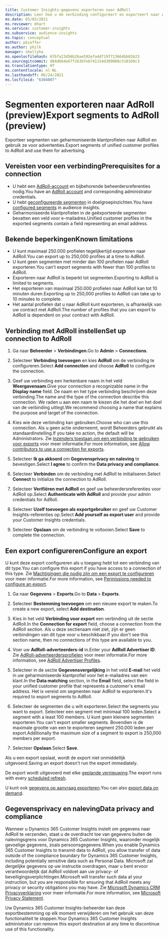 ```yaml
---
title: Customer Insights-gegevens exporteren naar AdRoll
description: Leer hoe u de verbinding configureert en exporteert naar AdRoll.
ms.date: 03/03/2021
ms.reviewer: mhart
ms.service: customer-insights
ms.subservice: audience-insights
ms.topic: conceptual
author: pkieffer
ms.author: philk
manager: shellyha
ms.openlocfilehash: 67bfa23d56b26ae592efa4d7197713664bb02623
ms.sourcegitcommit: d84d664e67f263bfeb741154d309088c5101b9c3
ms.translationtype: HT
ms.contentlocale: nl-NL
ms.lasthandoff: 06/24/2021
ms.locfileid: "6304807"
---
```

# <a name="export-segments-to-adroll-preview"></a><span data-ttu-id="f732c-103">Segmenten exporteren naar AdRoll (preview)</span><span class="sxs-lookup"><span data-stu-id="f732c-103">Export segments to AdRoll (preview)</span></span>

<span data-ttu-id="f732c-104">Exporteer segmenten van geharmoniseerde klantprofielen naar AdRoll en gebruik ze voor advertenties.</span><span class="sxs-lookup"><span data-stu-id="f732c-104">Export segments of unified customer profiles to AdRoll and use them for advertising.</span></span> 

## <a name="prerequisites-for-a-connection"></a><span data-ttu-id="f732c-105">Vereisten voor een verbinding</span><span class="sxs-lookup"><span data-stu-id="f732c-105">Prerequisites for a connection</span></span>

-   <span data-ttu-id="f732c-106">U hebt een [AdRoll-account](https://www.adroll.com/) en bijbehorende beheerdersreferenties nodig.</span><span class="sxs-lookup"><span data-stu-id="f732c-106">You have an [AdRoll account](https://www.adroll.com/) and corresponding administrator credentials.</span></span>
-   <span data-ttu-id="f732c-107">U hebt [geconfigureerde segmenten](segments.md) in doelgroepinzichten.</span><span class="sxs-lookup"><span data-stu-id="f732c-107">You have [configured segments](segments.md) in audience insights.</span></span>
-   <span data-ttu-id="f732c-108">Geharmoniseerde klantprofielen in de geëxporteerde segmenten bevatten een veld voor e-mailadres.</span><span class="sxs-lookup"><span data-stu-id="f732c-108">Unified customer profiles in the exported segments contain a field representing an email address.</span></span>

## <a name="known-limitations"></a><span data-ttu-id="f732c-109">Bekende beperkingen</span><span class="sxs-lookup"><span data-stu-id="f732c-109">Known limitations</span></span>

- <span data-ttu-id="f732c-110">U kunt maximaal 250.000 profielen tegelijkertijd exporteren naar AdRoll.</span><span class="sxs-lookup"><span data-stu-id="f732c-110">You can export up to 250,000 profiles at a time to AdRoll.</span></span>
- <span data-ttu-id="f732c-111">U kunt geen segmenten met minder dan 100 profielen naar AdRoll exporteren.</span><span class="sxs-lookup"><span data-stu-id="f732c-111">You can't export segments with fewer than 100 profiles to AdRoll.</span></span> 
- <span data-ttu-id="f732c-112">Exporteren naar AdRoll is beperkt tot segmenten.</span><span class="sxs-lookup"><span data-stu-id="f732c-112">Exporting to AdRoll is limited to segments.</span></span>
- <span data-ttu-id="f732c-113">Het exporteren van maximaal 250.000 profielen naar AdRoll kan tot 10 minuten duren.</span><span class="sxs-lookup"><span data-stu-id="f732c-113">Exporting up to 250,000 profiles to AdRoll can take up to 10 minutes to complete.</span></span> 
- <span data-ttu-id="f732c-114">Het aantal profielen dat u naar AdRoll kunt exporteren, is afhankelijk van uw contract met AdRoll.</span><span class="sxs-lookup"><span data-stu-id="f732c-114">The number of profiles that you can export to AdRoll is dependent on your contract with AdRoll.</span></span>

## <a name="set-up-connection-to-adroll"></a><span data-ttu-id="f732c-115">Verbinding met AdRoll instellen</span><span class="sxs-lookup"><span data-stu-id="f732c-115">Set up connection to AdRoll</span></span>

1. <span data-ttu-id="f732c-116">Ga naar **Beheerder** > **Verbindingen**.</span><span class="sxs-lookup"><span data-stu-id="f732c-116">Go to **Admin** > **Connections**.</span></span>

1. <span data-ttu-id="f732c-117">Selecteer **Verbinding toevoegen** en kies **AdRoll** om de verbinding te configureren.</span><span class="sxs-lookup"><span data-stu-id="f732c-117">Select **Add connection** and choose **AdRoll** to configure the connection.</span></span>

1. <span data-ttu-id="f732c-118">Geef uw verbinding een herkenbare naam in het veld **Weergavenaam**.</span><span class="sxs-lookup"><span data-stu-id="f732c-118">Give your connection a recognizable name in the **Display name** field.</span></span> <span data-ttu-id="f732c-119">De naam en het type verbinding beschrijven deze verbinding.</span><span class="sxs-lookup"><span data-stu-id="f732c-119">The name and the type of the connection describe this connection.</span></span> <span data-ttu-id="f732c-120">We raden u aan een naam te kiezen die het doel en het doel van de verbinding uitlegt.</span><span class="sxs-lookup"><span data-stu-id="f732c-120">We recommend choosing a name that explains the purpose and target of the connection.</span></span>

1. <span data-ttu-id="f732c-121">Kies wie deze verbinding kan gebruiken.</span><span class="sxs-lookup"><span data-stu-id="f732c-121">Choose who can use this connection.</span></span> <span data-ttu-id="f732c-122">Als u geen actie onderneemt, wordt Beheerders gebruikt als standaardinstelling.</span><span class="sxs-lookup"><span data-stu-id="f732c-122">If you take no action, the default will be Administrators.</span></span> <span data-ttu-id="f732c-123">Zie [Inzenders toestaan om een verbinding te gebruiken voor exports](connections.md#allow-contributors-to-use-a-connection-for-exports) voor meer informatie.</span><span class="sxs-lookup"><span data-stu-id="f732c-123">For more information, see [Allow contributors to use a connection for exports](connections.md#allow-contributors-to-use-a-connection-for-exports).</span></span>

1. <span data-ttu-id="f732c-124">Selecteer **Ik ga akkoord** om **Gegevensprivacy en naleving** te bevestigen.</span><span class="sxs-lookup"><span data-stu-id="f732c-124">Select **I agree** to confirm the **Data privacy and compliance**.</span></span>

1. <span data-ttu-id="f732c-125">Selecteer **Verbinden** om de verbinding met AdRoll te initialiseren.</span><span class="sxs-lookup"><span data-stu-id="f732c-125">Select **Connect** to initialize the connection to AdRoll.</span></span>

1. <span data-ttu-id="f732c-126">Selecteer **Verifiëren met AdRoll** en geef uw beheerdersreferenties voor AdRoll op.</span><span class="sxs-lookup"><span data-stu-id="f732c-126">Select **Authenticate with AdRoll** and provide your admin credentials for AdRoll.</span></span> 

1. <span data-ttu-id="f732c-127">Selecteer **Uzelf toevoegen als exportgebruiker** en geef uw Customer Insights-referenties op.</span><span class="sxs-lookup"><span data-stu-id="f732c-127">Select **Add yourself as export user** and provide your Customer Insights credentials.</span></span>

1. <span data-ttu-id="f732c-128">Selecteer **Opslaan** om de verbinding te voltooien.</span><span class="sxs-lookup"><span data-stu-id="f732c-128">Select **Save** to complete the connection.</span></span>

## <a name="configure-an-export"></a><span data-ttu-id="f732c-129">Een export configureren</span><span class="sxs-lookup"><span data-stu-id="f732c-129">Configure an export</span></span>

<span data-ttu-id="f732c-130">U kunt deze export configureren als u toegang hebt tot een verbinding van dit type.</span><span class="sxs-lookup"><span data-stu-id="f732c-130">You can configure this export if you have access to a connection of this type.</span></span> <span data-ttu-id="f732c-131">Zie [Machtigingen die nodig zijn om een export te configureren](export-destinations.md#set-up-a-new-export) voor meer informatie.</span><span class="sxs-lookup"><span data-stu-id="f732c-131">For more information, see [Permissions needed to configure an export](export-destinations.md#set-up-a-new-export).</span></span>

1. <span data-ttu-id="f732c-132">Ga naar **Gegevens** > **Exports**.</span><span class="sxs-lookup"><span data-stu-id="f732c-132">Go to **Data** > **Exports**.</span></span>

1. <span data-ttu-id="f732c-133">Selecteer **Bestemming toevoegen** om een nieuwe export te maken.</span><span class="sxs-lookup"><span data-stu-id="f732c-133">To create a new export, select **Add destination**.</span></span>

1. <span data-ttu-id="f732c-134">Kies in het veld **Verbinding voor export** een verbinding uit de sectie AdRoll.</span><span class="sxs-lookup"><span data-stu-id="f732c-134">In the **Connection for export** field, choose a connection from the AdRoll section.</span></span> <span data-ttu-id="f732c-135">Als u deze sectienaam niet ziet, zijn er geen verbindingen van dit type voor u beschikbaar.</span><span class="sxs-lookup"><span data-stu-id="f732c-135">If you don't see this section name, then no connections of this type are available to you.</span></span>

1. <span data-ttu-id="f732c-136">Voer uw **AdRoll-adverteerders-id** in.</span><span class="sxs-lookup"><span data-stu-id="f732c-136">Enter your **AdRoll Advertiser ID**.</span></span> <span data-ttu-id="f732c-137">Zie [AdRoll-adverteerdersprofielen](https://help.adroll.com/hc/articles/212011838-Advertiser-Profiles) voor meer informatie.</span><span class="sxs-lookup"><span data-stu-id="f732c-137">For more information, see [AdRoll Advertiser Profiles](https://help.adroll.com/hc/articles/212011838-Advertiser-Profiles).</span></span>

3. <span data-ttu-id="f732c-138">Selecteer in de sectie **Gegevensvergelijking** in het veld **E-mail** het veld in uw geharmoniseerde klantprofiel voor het e-mailadres van een klant.</span><span class="sxs-lookup"><span data-stu-id="f732c-138">In the **Data matching** section, in the **Email** field, select the field in your unified customer profile that represents a customer's email address.</span></span> <span data-ttu-id="f732c-139">Het is vereist om segmenten naar AdRoll te exporteren.</span><span class="sxs-lookup"><span data-stu-id="f732c-139">It's required to export segments to AdRoll.</span></span>

1. <span data-ttu-id="f732c-140">Selecteer de segmenten die u wilt exporteren.</span><span class="sxs-lookup"><span data-stu-id="f732c-140">Select the segments you want to export.</span></span> <span data-ttu-id="f732c-141">Selecteer een segment met minimaal 100 leden.</span><span class="sxs-lookup"><span data-stu-id="f732c-141">Select a segment with a least 100 members.</span></span> <span data-ttu-id="f732c-142">U kunt geen kleinere segmenten exporteren.</span><span class="sxs-lookup"><span data-stu-id="f732c-142">You can't export smaller segments.</span></span> <span data-ttu-id="f732c-143">Bovendien is de maximale grootte van een te exporteren segment 250.000 leden per export.</span><span class="sxs-lookup"><span data-stu-id="f732c-143">Additionally the maximum size of a segment to export is 250,000 members per export.</span></span> 

1. <span data-ttu-id="f732c-144">Selecteer **Opslaan**.</span><span class="sxs-lookup"><span data-stu-id="f732c-144">Select **Save**.</span></span>

<span data-ttu-id="f732c-145">Als u een export opslaat, wordt de export niet onmiddellijk uitgevoerd.</span><span class="sxs-lookup"><span data-stu-id="f732c-145">Saving an export doesn't run the export immediately.</span></span>

<span data-ttu-id="f732c-146">De export wordt uitgevoerd met elke [geplande vernieuwing](system.md#schedule-tab).</span><span class="sxs-lookup"><span data-stu-id="f732c-146">The export runs with every [scheduled refresh](system.md#schedule-tab).</span></span> 

<span data-ttu-id="f732c-147">U kunt ook [gegevens op aanvraag exporteren](export-destinations.md#run-exports-on-demand).</span><span class="sxs-lookup"><span data-stu-id="f732c-147">You can also [export data on demand](export-destinations.md#run-exports-on-demand).</span></span> 


## <a name="data-privacy-and-compliance"></a><span data-ttu-id="f732c-148">Gegevensprivacy en naleving</span><span class="sxs-lookup"><span data-stu-id="f732c-148">Data privacy and compliance</span></span>

<span data-ttu-id="f732c-149">Wanneer u Dynamics 365 Customer Insights instelt om gegevens naar AdRoll te verzenden, staat u de overdracht toe van gegevens buiten de nalevingsgrens voor Dynamics 365 Customer Insights, waaronder mogelijk gevoelige gegevens, zoals persoonsgegevens.</span><span class="sxs-lookup"><span data-stu-id="f732c-149">When you enable Dynamics 365 Customer Insights to transmit data to AdRoll, you allow transfer of data outside of the compliance boundary for Dynamics 365 Customer Insights, including potentially sensitive data such as Personal Data.</span></span> <span data-ttu-id="f732c-150">Microsoft zal dergelijke gegevens op uw instructie overdragen, maar u bent ervoor verantwoordelijk dat AdRoll voldoet aan uw privacy- of beveiligingsverplichtingen.</span><span class="sxs-lookup"><span data-stu-id="f732c-150">Microsoft will transfer such data at your instruction, but you are responsible for ensuring that AdRoll meets any privacy or security obligations you may have.</span></span> <span data-ttu-id="f732c-151">Zie [Microsoft Dynamics CRM Privacyverklaring](https://go.microsoft.com/fwlink/?linkid=396732) voor meer informatie.</span><span class="sxs-lookup"><span data-stu-id="f732c-151">For more information, see [Microsoft Privacy Statement](https://go.microsoft.com/fwlink/?linkid=396732).</span></span>

<span data-ttu-id="f732c-152">Uw Dynamics 365 Customer Insights-beheerder kan deze exportbestemming op elk moment verwijderen om het gebruik van deze functionaliteit te stoppen.</span><span class="sxs-lookup"><span data-stu-id="f732c-152">Your Dynamics 365 Customer Insights administrator can remove this export destination at any time to discontinue use of this functionality.</span></span>
